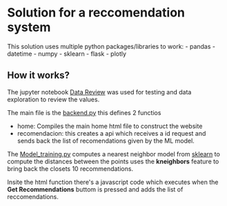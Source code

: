 # Solution for a reccomendation system
This solution uses multiple python packages/libraries to work:
    - pandas
    - datetime
    - numpy
    - sklearn
    - flask
    - plotly


## How it works? 

The jupyter notebook [Data Review](https://github.com/pansito/recomendationsys/blob/main/Data%20Review.ipynb) was used for testing and data exploration to review the values. 


The main file is the [backend.py](https://github.com/pansito/recomendationsys/blob/main/backend.py) this defines 2 functios 

- home: Compiles the main home html file to construct the website
- recomendacion: this creates a api which receives a id request and sends back the list of recomendations given by the ML model.

The [Model_training.py](https://github.com/pansito/recomendationsys/blob/main/Model_training.py) computes a nearest neighbor model from [sklearn](https://scikit-learn.org/stable/modules/generated/sklearn.neighbors.NearestNeighbors.html#sklearn.neighbors.NearestNeighbors) to compute the distances between the points uses the **kneighbors** feature to bring back the closets 10 recommendations. 

Insite the html function there's a javascript code which executes when the **Get Recommendations** buttom is pressed and adds the list of reccomendations. 


